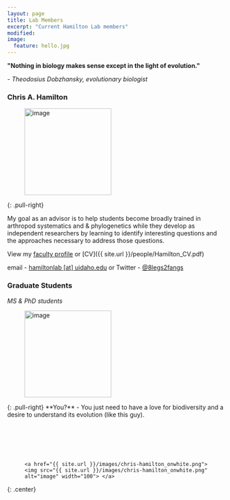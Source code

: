 ```yaml
---
layout: page
title: Lab Members
excerpt: "Current Hamilton Lab members"
modified: 
image:
  feature: hello.jpg
---
```


**"Nothing in biology makes sense except in the light of evolution."**

*- Theodosius Dobzhansky, evolutionary biologist*
<br>

### Chris A. Hamilton
<figure>
	<a href="{{ site.url }}/images/chris_hamilton_avatar.jpg"><img src="{{ site.url }}/images/chris_hamilton_avatar.jpg" alt="image" width="200" height=""> </a>
</figure>
{: .pull-right}

My goal as an advisor is to help students become broadly trained in arthropod systematics and & phylogenetics while they develop as independent researchers by learning to identify interesting questions and the approaches necessary to address those questions.

View my [faculty profile](https://www.uidaho.edu/cals/entomology-plant-pathology-and-nematology/our-people/chris-hamilton) or [CV]({{ site.url }}/people/Hamilton_CV.pdf)

email - [hamiltonlab [at] uidaho.edu](mailto:hamiltonlab@uidaho.edu) or Twitter - [@8legs2fangs](https://twitter.com/8legs2fangs)


### Graduate Students
*MS & PhD students*
<figure>
	<a href="{{ site.url }}/images/young_Chris.jpg"><img src="{{ site.url }}/images/young_Chris.jpg" alt="image" width="200" height=""> </a>
</figure>
{: .pull-right}
**You?** - You just need to have a love for biodiversity and a desire to understand its evolution (like this guy).

<br>
<br>
<br>
<br>
<br>
<br>


<figure>

	<a href="{{ site.url }}/images/chris-hamilton_onwhite.png"><img src="{{ site.url }}/images/chris-hamilton_onwhite.png" alt="image" width="100"> </a>

</figure>
{: .center}

